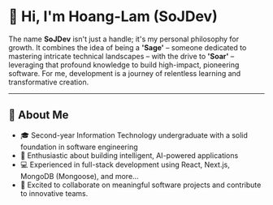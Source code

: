 <!--
**lhlam2515/lhlam2515** is a ✨ _special_ ✨ repository because its `README.md` (this file) appears on your GitHub profile.

Here are some ideas to get you started:

- 🔭 I’m currently working on ...
- 🌱 I’m currently learning ...
- 👯 I’m looking to collaborate on ...
- 🤔 I’m looking for help with ...
- 💬 Ask me about ...
- 📫 How to reach me: ...
- 😄 Pronouns: ...
- ⚡ Fun fact: ...
-->

# 👋 Hi, I'm Hoang-Lam (SoJDev)

The name **SoJDev** isn't just a handle; it's my personal philosophy for growth. It combines the idea of being a **'Sage'** – someone dedicated to mastering intricate technical landscapes – with the drive to **'Soar'** – leveraging that profound knowledge to build high-impact, pioneering software. For me, development is a journey of relentless learning and transformative creation.

---

## 🚀 About Me

- 🎓 Second-year Information Technology undergraduate with a solid foundation in software engineering
- 🤖 Enthusiastic about building intelligent, AI-powered applications
- 💻 Experienced in full-stack development using React, Next.js, MongoDB (Mongoose), and more...
- 🤝 Excited to collaborate on meaningful software projects and contribute to innovative teams.
